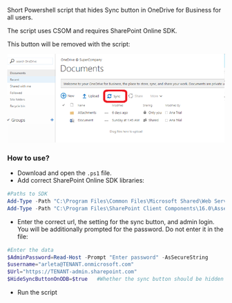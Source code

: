 Short Powershell script that hides Sync button in OneDrive for Business for all users.

 

The script uses CSOM and requires SharePoint Online SDK.

 

This button will be removed with the script:

<img src="../Hide OneDrive for Business Sync button using PS and CSOM/ODBAccessRequests.222ENG.PNG">

### How to use?
- Download and open the ```.ps1``` file.
- Add correct SharePoint Online SDK libraries:

```PowerShell
#Paths to SDK 
Add-Type -Path "C:\Program Files\Common Files\Microsoft Shared\Web Server Extensions\16\ISAPI\Microsoft.SharePoint.Client.dll" 
Add-Type -Path "C:\Program Files\SharePoint Client Components\16.0\Assemblies\Microsoft.Online.SharePoint.Client.Tenant.dll" 
``` 

- Enter the correct url, the setting for the sync button, and admin login. You will be additionally prompted for the password. Do not enter it in the file: 

```PowerShell
#Enter the data 
$AdminPassword=Read-Host -Prompt "Enter password" -AsSecureString 
$username="arleta@TENANT.onmicrosoft.com" 
$Url="https://TENANT-admin.sharepoint.com" 
$HideSyncButtonOnODB=$true   #Whether the sync button should be hidden
``` 
 
-  Run the script
 
